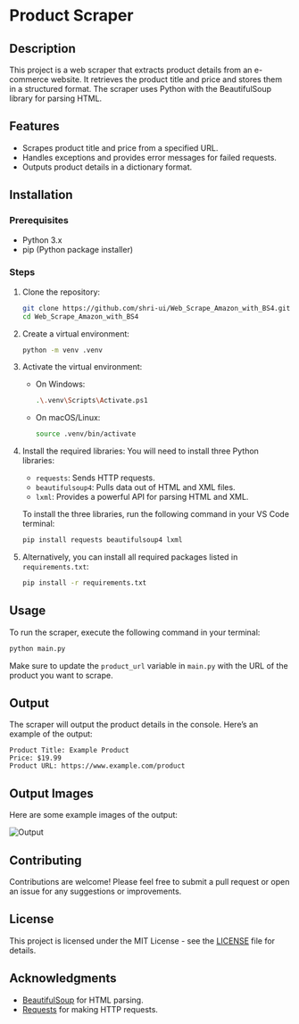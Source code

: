 # Product Scraper

## Description
This project is a web scraper that extracts product details from an e-commerce website. It retrieves the product title and price and stores them in a structured format. The scraper uses Python with the BeautifulSoup library for parsing HTML.

## Features
- Scrapes product title and price from a specified URL.
- Handles exceptions and provides error messages for failed requests.
- Outputs product details in a dictionary format.

## Installation

### Prerequisites
- Python 3.x
- pip (Python package installer)

### Steps
1. Clone the repository:
   ```bash
   git clone https://github.com/shri-ui/Web_Scrape_Amazon_with_BS4.git
   cd Web_Scrape_Amazon_with_BS4
   ```

2. Create a virtual environment:
   ```bash
   python -m venv .venv
   ```

3. Activate the virtual environment:
   - On Windows:
     ```bash
     .\.venv\Scripts\Activate.ps1
     ```
   - On macOS/Linux:
     ```bash
     source .venv/bin/activate
     ```

4. Install the required libraries:
   You will need to install three Python libraries:
   - `requests`: Sends HTTP requests.
   - `beautifulsoup4`: Pulls data out of HTML and XML files.
   - `lxml`: Provides a powerful API for parsing HTML and XML.

   To install the three libraries, run the following command in your VS Code terminal:
   ```bash
   pip install requests beautifulsoup4 lxml
   ```

5. Alternatively, you can install all required packages listed in `requirements.txt`:
   ```bash
   pip install -r requirements.txt
   ```

## Usage
To run the scraper, execute the following command in your terminal:
```bash
python main.py
```

Make sure to update the `product_url` variable in `main.py` with the URL of the product you want to scrape.

## Output
The scraper will output the product details in the console. Here’s an example of the output:

```
Product Title: Example Product
Price: $19.99
Product URL: https://www.example.com/product
```

## Output Images
Here are some example images of the output:

![Output](images/output.jpg)

## Contributing
Contributions are welcome! Please feel free to submit a pull request or open an issue for any suggestions or improvements.

## License
This project is licensed under the MIT License - see the [LICENSE](LICENSE) file for details.

## Acknowledgments
- [BeautifulSoup](https://www.crummy.com/software/BeautifulSoup/) for HTML parsing.
- [Requests](https://docs.python-requests.org/en/master/) for making HTTP requests.
